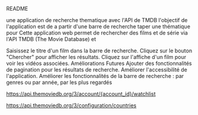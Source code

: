 README 

une application de recherche thematique avec l'API de TMDB
l'objectif  de l'application est de  a partir d'une barre de recherche taper une thématique pour 
Cette application web permet de rechercher des films et de série  via l'API TMDB (The Movie Database) et

Saisissez le titre d'un film dans la barre de recherche.
Cliquez sur le bouton "Chercher" pour afficher les résultats.
Cliquez sur l'affiche d'un film pour voir les vidéos associées.
Améliorations Futures
Ajouter des fonctionnalités de pagination pour les résultats de recherche.
Améliorer l'accessibilité de l'application.
Améliorer les  fonctionnalités  de la barre de recherche : 
par genres ou 
par année, 
par les plus regardés


https://api.themoviedb.org/3/account/{account_id}/watchlist

https://api.themoviedb.org/3/configuration/countries
